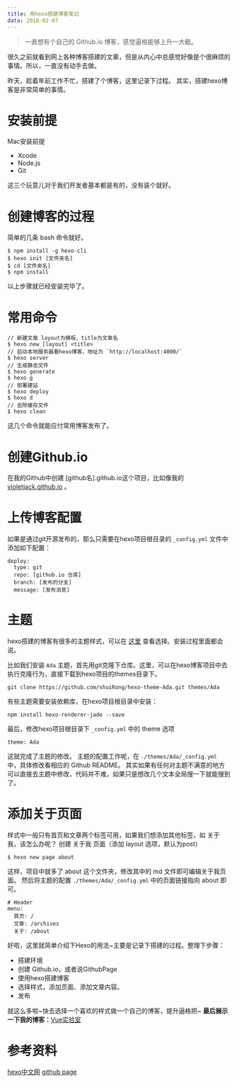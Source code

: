 ```yaml
---
title: 用hexo搭建博客笔记
data: 2018-02-07
---
```


> 一直想有个自己的 Github.io 博客，感觉逼格能够上升一大截。

很久之前就看到网上各种博客搭建的文章，但是从内心中总感觉好像是个很麻烦的事情。所以，一直没有动手去做。

昨天，趁着年前工作不忙，搭建了个博客，这里记录下过程。
其实，搭建hexo博客是非常简单的事情。

# 安装前提
Mac安装前提

* Xcode
* Node.js
* Git

这三个玩意儿对于我们开发者基本都是有的，没有装个就好。

# 创建博客的过程
简单的几条 bash 命令就好。
```
$ npm install -g hexo-cli
$ hexo init [文件夹名]
$ cd [文件夹名]
$ npm install
```
以上步骤就已经安装完毕了。

# 常用命令
```
// 新建文章 layout为模板，title为文章名
$ hexo new [layout] <title>
// 启动本地服务器看hexo博客，地址为 `http://localhost:4000/`
$ hexo server
// 生成静态文件
$ hexo generate
$ hexo g
// 部署建站
$ hexo deploy
$ hexo d
// 去除缓存文件
$ hexo clean
```
这几个命令就能应付常用博客发布了。

# 创建Github.io

在我的Github中创建 [github名].github.io这个项目，比如像我的 [violetjack.github.io](https://github.com/violetjack/violetjack.github.io) 。

# 上传博客配置

如果是通过git开源发布的，那么只需要在hexo项目根目录的 `_config.yml` 文件中添加如下配置：
```
deploy:
  type: git
  repo: [github.io 仓库]
  branch: [发布的分支]
  message: [发布消息]
```

# 主题

hexo搭建的博客有很多的主题样式，可以在 [这里](https://hexo.io/themes/) 查看选择。安装过程里面都会说。

比如我们安装 `Ada` 主题，首先用git克隆下仓库。这里，可以在hexo博客项目中去执行克隆行为，直接下载到hexo项目的themes目录下。
```
git clone https://github.com/shuiRong/hexo-theme-Ada.git themes/Ada
```
有些主题需要安装依赖库，在hexo项目根目录中安装：
```
npm install hexo-renderer-jade --save
```
最后，修改hexo项目根目录下 `_config.yml` 中的 theme 选项
```
theme: Ada
```
这就完成了主题的修改。
主题的配置工作呢，在 `./themes/Ada/_config.yml` 中，具体修改看相应的 Github README。
其实如果有任何对主题不满意的地方可以直接去主题中修改，代码并不难，如果只是想改几个文本全局搜一下就能搜到了。

# 添加关于页面
样式中一般只有首页和文章两个标签可用，如果我们想添加其他标签，如 关于我，该怎么办呢？
创建 关于我 页面（添加 layout 选项，默认为post）
```
$ hexo new page about
```
这样，项目中就多了 about 这个文件夹，修改其中的 md 文件即可编辑关于我页面。
然后将主题的配置 `./themes/Ada/_config.yml` 中的页面链接指向 about 即可。
```
# Header
menu:
  首页: /
  文章: /archives
  关于: /about
```

好啦，这里就简单介绍下Hexo的用法~主要是记录下搭建的过程。整理下步骤：
* 搭建环境
* 创建 Github.io，或者说GithubPage
* 使用hexo搭建博客
* 选择样式，添加页面、添加文章内容。
* 发布

就这么多啦~快去选择一个喜欢的样式做一个自己的博客，提升逼格把~
**最后展示一下我的博客：**[Vue实验室](https://violetjack.github.io/)

# 参考资料
[hexo中文网](https://hexo.io/zh-cn/docs/)
[github page](https://pages.github.com/)